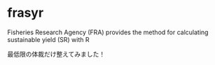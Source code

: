 # frasyr
Fisheries Research Agency (FRA) provides the method for calculating sustainable yield (SR) with R

最低限の体裁だけ整えてみました！
